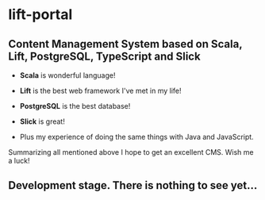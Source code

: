 # lift-portal

## Content Management System based on Scala, Lift, PostgreSQL, TypeScript and Slick

+ **Scala** is wonderful language!

+ **Lift** is the best web framework I've met in my life!

+ **PostgreSQL** is the best database!

+ **Slick** is great!

+ Plus my experience of doing the same things with Java and JavaScript.

Summarizing all mentioned above I hope to get an excellent CMS. Wish me a luck!

## Development stage. There is nothing to see yet...
